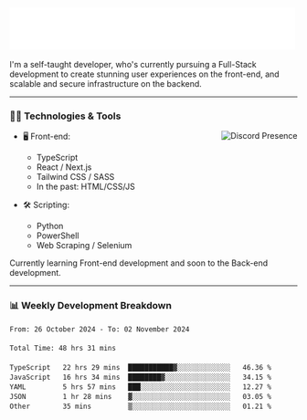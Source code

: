 <img src="assets/wave.svg" alt=":wave:" />

I'm a self-taught developer, who's currently pursuing a Full-Stack development to create stunning user experiences on the front-end, and scalable and secure infrastructure on the backend.

---

### 🧑‍💻 Technologies & Tools

<a href="https://discord.com/users/414304208649453568" target="_blank" rel="nofollow">
   <img src="https://lanyard-profile-readme.vercel.app/api/414304208649453568?idleMessage=Probably%20doing%20something%20else..." alt="Discord Presence" align="right">
</a>

- 🖥️ Front-end:

  - TypeScript
  - React / Next.js
  - Tailwind CSS / SASS
  - In the past: HTML/CSS/JS

- 🛠 Scripting:

  - Python
  - PowerShell
  - Web Scraping / Selenium

Currently learning Front-end development and soon to the Back-end development.

---

### 📊 Weekly Development Breakdown

<!-- ![ccrsxx's GitHub Stats](https://github-readme-stats.vercel.app/api?username=ccrsxx&count_private=true&theme=tokyonight) -->
<!-- ![ccrsxx's Top Langs](https://github-readme-stats.vercel.app/api/top-langs/?username=ccrsxx&hide=lua,java,html&theme=tokyonight) -->

<!--START_SECTION:waka-->

```txt
From: 26 October 2024 - To: 02 November 2024

Total Time: 48 hrs 31 mins

TypeScript   22 hrs 29 mins  ███████████▓░░░░░░░░░░░░░   46.36 %
JavaScript   16 hrs 34 mins  ████████▓░░░░░░░░░░░░░░░░   34.15 %
YAML         5 hrs 57 mins   ███░░░░░░░░░░░░░░░░░░░░░░   12.27 %
JSON         1 hr 28 mins    ▓░░░░░░░░░░░░░░░░░░░░░░░░   03.05 %
Other        35 mins         ▒░░░░░░░░░░░░░░░░░░░░░░░░   01.21 %
```

<!--END_SECTION:waka-->
